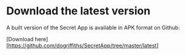 # Download the latest version

A built version of the Secret App is available in APK format on Github:

[Download here][https://github.com/dogriffiths/SecretApp/tree/master/latest]
